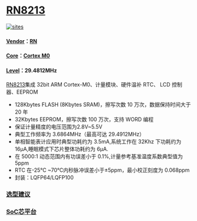 ﻿# [RN8213](https://github.com/SoCXin/RN8213)

[![sites](http://182.61.61.133/link/resources/SoC.png)](http://www.SoC.Xin)

#### [Vendor](https://github.com/SoCXin/Vendor)：[RN](http://www.renergy-me.cn/cn/index.php)
#### [Core](https://github.com/SoCXin/Cortex)：[Cortex M0](https://github.com/SoCXin/CM0)
#### [Level](https://github.com/SoCXin/Level)：29.4812MHz

[RN8213](https://github.com/SoCXin/RN8213)集成 32bit ARM Cortex-M0、计量模块、硬件温补 RTC、 LCD 控制器、EEPROM

* 128Kbytes FLASH (8Kbytes SRAM)，擦写次数 10 万次，数据保持时间大于 20 年
* 32Kbytes EEPROM，擦写次数 100 万次，支持 WORD 编程
* 保证计量精度的电压范围为2.8V~5.5V
* 典型工作频率为 3.6864MHz（最高可达 29.4912MHz）
* 单相智能表计应用时典型功耗约为 3.5mA,系统工作在 32Khz 下功耗约为 16μA,睡眠模式下芯片整体功耗约为 6μA.
* 在 5000:1 动态范围内有功误差小于 0.1%,计量参考基准温度系数典型值为 5ppm
* RTC 在-25℃ ~70℃内秒脉冲误差小于±5ppm，最小校正刻度为 0.068ppm
* 封装：LQFP64/LQFP100

### [选型建议](https://github.com/SoCXin)


###  [SoC芯平台](http://www.SoC.Xin)
